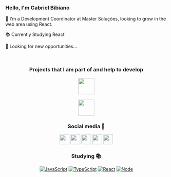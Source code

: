 ### Hello, I'm Gabriel Bibiano
<p align="left">
  👋 I'm a Development Coordinator at Master Soluções, looking to grow in the web area using React.
<p align="left">
  📚 Currently Studying React
</p>
<p align="left">
  🔎 Looking for new opportunities...
</p>

<br/>

<div align="center">

<h3 align="center">    
Projects that I am part of and help to develop
</h3>

 <div align:center>
  <a href="https://onchef.com.br/" target="_blank"><img src="https://sistemaonstore.com.br/wp-content/uploads/2022/01/Logo_onStore_White.png" style="height:50px" target="_blank"></a> 
  <br>
  <br>
 <a href="https://sistemaonstore.com.br/" target="_blank"><img src="https://onchef.com.br/assets/images/logoblue.png" style="height:50px" target="_blank"></a> 
 </div>
<h3 align="center">   
  Social media 👤
</h3>
  
  <a href="https://www.instagram.com/biel_bibiano/" target="_blank"><img src="https://img.shields.io/badge/-Instagram-%23E4405F?style=for-the-badge&logo=instagram&logoColor=white" style="height:30px" target="_blank"></a>
 <a href="https://discord.com/channels/1058349956798361652/1058349957414916148" target="_blank"><img src="https://img.shields.io/badge/Discord-7289DA?style=for-the-badge&logo=discord&logoColor=white" style="height:30px" target="_blank"></a> 
  <a href="https://www.facebook.com/gabriel.bibiano.35/" target="_blank"><img src="https://img.shields.io/badge/Facebook-1877F2?style=for-the-badge&logo=facebook&logoColor=white" style="height:30px" target="_blank"></a>
  <a href = "mailto:gabriel.bibiano@outlook.com"><img src="https://img.shields.io/badge/-Email-FF6347?style=for-the-badge&logo=gmail&logoColor=white" style="height:30px" target="_blank"></a>
  <a href="http://www.linkedin.com/in/gabrielbibianopinheiro" target="_blank"><img src="https://img.shields.io/badge/-LinkedIn-%230077B5?style=for-the-badge&logo=linkedin&logoColor=white" style="height:30px" target="_blank"></a>
 <br>  
<h3 align="center">  
  Studying 📚
</h3>
  
<div align="center">
  
  <a href="#" target="_blank">![JavaScript](https://img.shields.io/badge/-JavaScript-black?style=for-the-badge&logo=javascript)</a>
  <a href="#" target="_blank">![TypeScript](https://img.shields.io/badge/-TypeScript-e1e1e6?style=for-the-badge&logo=typescript)</a>
  <a href="#" target="_blank">![React](https://img.shields.io/badge/-react-gray?style=for-the-badge&logo=react)</a>
  <a href="#" target="_blank">![Node](https://img.shields.io/badge/-node-233056?style=for-the-badge&logo=node.js)</a>
  
 </div>
